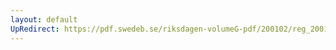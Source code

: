 ```yaml
---
layout: default
UpRedirect: https://pdf.swedeb.se/riksdagen-volumeG-pdf/200102/reg_200102/reg_200102_0360.pdf
---
```


